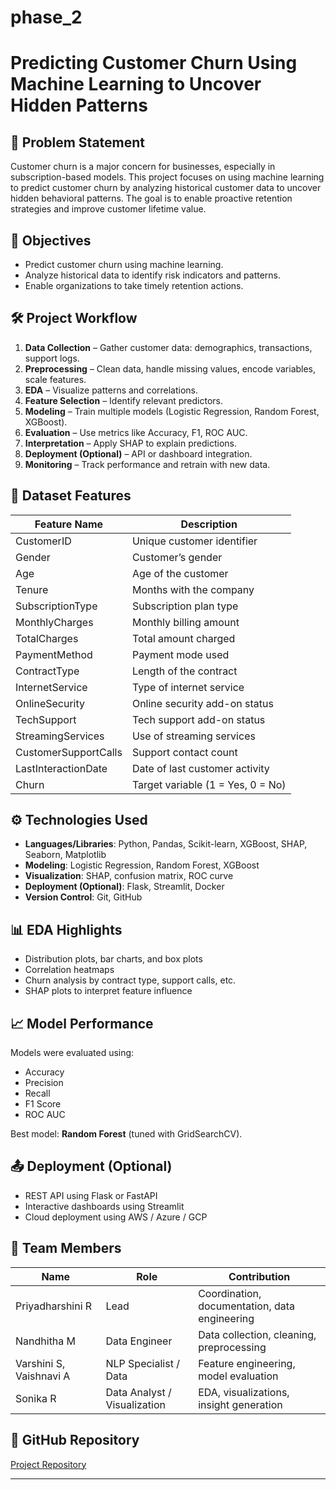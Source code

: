 # phase_2

# Predicting Customer Churn Using Machine Learning to Uncover Hidden Patterns

## 📌 Problem Statement

Customer churn is a major concern for businesses, especially in subscription-based models. This project focuses on using machine learning to predict customer churn by analyzing historical customer data to uncover hidden behavioral patterns. The goal is to enable proactive retention strategies and improve customer lifetime value.

## 🎯 Objectives

- Predict customer churn using machine learning.
- Analyze historical data to identify risk indicators and patterns.
- Enable organizations to take timely retention actions.

## 🛠️ Project Workflow

1. **Data Collection** – Gather customer data: demographics, transactions, support logs.
2. **Preprocessing** – Clean data, handle missing values, encode variables, scale features.
3. **EDA** – Visualize patterns and correlations.
4. **Feature Selection** – Identify relevant predictors.
5. **Modeling** – Train multiple models (Logistic Regression, Random Forest, XGBoost).
6. **Evaluation** – Use metrics like Accuracy, F1, ROC AUC.
7. **Interpretation** – Apply SHAP to explain predictions.
8. **Deployment (Optional)** – API or dashboard integration.
9. **Monitoring** – Track performance and retrain with new data.

## 🧾 Dataset Features

| Feature Name            | Description                                      |
|-------------------------|--------------------------------------------------|
| CustomerID              | Unique customer identifier                       |
| Gender                  | Customer’s gender                                |
| Age                     | Age of the customer                              |
| Tenure                  | Months with the company                          |
| SubscriptionType        | Subscription plan type                           |
| MonthlyCharges          | Monthly billing amount                           |
| TotalCharges            | Total amount charged                             |
| PaymentMethod           | Payment mode used                                |
| ContractType            | Length of the contract                           |
| InternetService         | Type of internet service                         |
| OnlineSecurity          | Online security add-on status                    |
| TechSupport             | Tech support add-on status                       |
| StreamingServices       | Use of streaming services                        |
| CustomerSupportCalls    | Support contact count                            |
| LastInteractionDate     | Date of last customer activity                   |
| Churn                   | Target variable (1 = Yes, 0 = No)                |

## ⚙️ Technologies Used

- **Languages/Libraries**: Python, Pandas, Scikit-learn, XGBoost, SHAP, Seaborn, Matplotlib
- **Modeling**: Logistic Regression, Random Forest, XGBoost
- **Visualization**: SHAP, confusion matrix, ROC curve
- **Deployment (Optional)**: Flask, Streamlit, Docker
- **Version Control**: Git, GitHub

## 📊 EDA Highlights

- Distribution plots, bar charts, and box plots
- Correlation heatmaps
- Churn analysis by contract type, support calls, etc.
- SHAP plots to interpret feature influence

## 📈 Model Performance

Models were evaluated using:

- Accuracy
- Precision
- Recall
- F1 Score
- ROC AUC

Best model: **Random Forest** (tuned with GridSearchCV).

## 📤 Deployment (Optional)

- REST API using Flask or FastAPI
- Interactive dashboards using Streamlit
- Cloud deployment using AWS / Azure / GCP

## 👥 Team Members

| Name            | Role                          | Contribution                                  |
|-----------------|-------------------------------|-----------------------------------------------|
| Priyadharshini R | Lead                          | Coordination, documentation, data engineering |
| Nandhitha M      | Data Engineer                 | Data collection, cleaning, preprocessing       |
| Varshini S, Vaishnavi A | NLP Specialist / Data         | Feature engineering, model evaluation         |
| Sonika R         | Data Analyst / Visualization  | EDA, visualizations, insight generation        |

## 🔗 GitHub Repository

[Project Repository](https://github.com/nandhu345-coder/phase_2.git)

---

